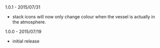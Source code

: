 1.0.1 - 2015/07/31
- stack icons will now only change colour when the vessel is actually in the atmosphere.

1.0.0 - 2015/07/19
- initial release